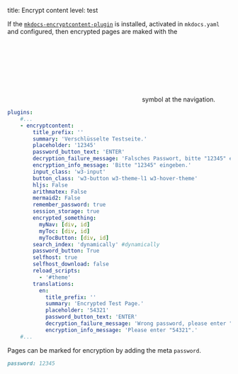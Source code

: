 title: Encrypt content
level: test

If the [`mkdocs-encryptcontent-plugin`](https://github.com/unverbuggt/mkdocs-encryptcontent-plugin) is installed, activated in `mkdocs.yaml` and configured,
then encrypted pages are maked with the <svg class="svg-1em"><use xlink:href="#encrypted" /></svg> symbol at the navigation.

```yaml
plugins:
    #...
    - encryptcontent:
        title_prefix: ''
        summary: 'Verschlüsselte Testseite.'
        placeholder: '12345'
        password_button_text: 'ENTER'
        decryption_failure_message: 'Falsches Passwort, bitte "12345" eingeben.'
        encryption_info_message: 'Bitte "12345" eingeben.'
        input_class: 'w3-input'
        button_class: 'w3-button w3-theme-l1 w3-hover-theme'
        hljs: False
        arithmatex: False
        mermaid2: False
        remember_password: true
        session_storage: true
        encrypted_something:
          myNav: [div, id]
          myToc: [div, id]
          myTocButton: [div, id]
        search_index: 'dynamically' #dynamically
        password_button: True
        selfhost: true
        selfhost_download: false
        reload_scripts:
          - '#theme'
        translations:
          en:
            title_prefix: ''
            summary: 'Encrypted Test Page.'
            placeholder: '54321'
            password_button_text: 'ENTER'
            decryption_failure_message: 'Wrong password, please enter "54321".'
            encryption_info_message: 'Please enter "54321".'
    #...
```

Pages can be marked for encryption by adding the meta `password`.

```markdown
password: 12345
```